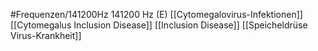 #Frequenzen/141200Hz
141200 Hz (E)
[[Cytomegalovirus-Infektionen]]
[[Cytomegalus Inclusion Disease]]
[[Inclusion Disease]]
[[Speicheldrüse Virus-Krankheit]]